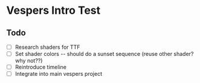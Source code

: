 Vespers Intro Test
===================

Todo
----

 - [ ] Research shaders for TTF
 - [ ] Set shader colors -- should do a sunset sequence (reuse other shader? why not??)
 - [ ] Reintroduce timeline
 - [ ] Integrate into main vespers project